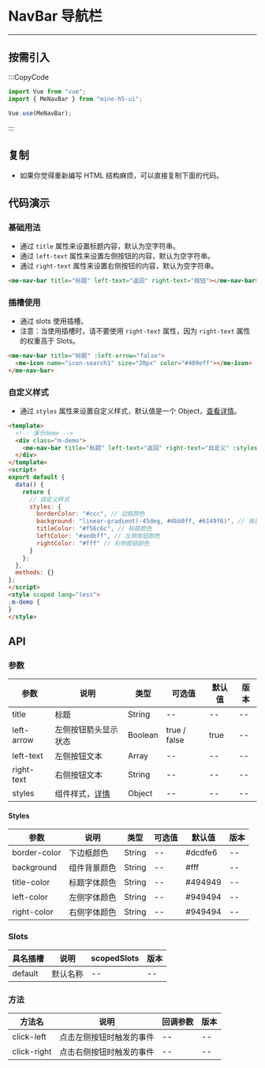 # NavBar 导航栏

---

## 按需引入

:::CopyCode

```JavaScript
import Vue from "vue";
import { MeNavBar } from "mine-h5-ui";

Vue.use(MeNavBar);
```

:::

## 复制

- 如果你觉得重新编写 HTML 结构麻烦，可以直接复制下面的代码。

## 代码演示

### 基础用法

- 通过 `title` 属性来设置标题内容，默认为空字符串。
- 通过 `left-text` 属性来设置左侧按钮的内容，默认为空字符串。
- 通过 `right-text` 属性来设置右侧按钮的内容，默认为空字符串。

```HTML
<me-nav-bar title="标题" left-text="返回" right-text="按钮"></me-nav-bar>
```

### 插槽使用

- 通过 slots 使用插槽。
- 注意：当使用插槽时，请不要使用 `right-text` 属性，因为 `right-text` 属性的权重高于 Slots。

```HTML
<me-nav-bar title="标题" :left-arrow="false">
  <me-icon name="icon-search1" size="20px" color="#409eff"></me-icon>
</me-nav-bar>
```

### 自定义样式

- 通过 `styles` 属性来设置自定义样式，默认值是一个 Object，[查看详情](#Styles)。

```HTML
<template>
  <!-- 演示demo -->
  <div class="m-demo">
    <me-nav-bar title="标题" left-text="返回" right-text="自定义" :styles="styles"></me-nav-bar>
  </div>
</template>
<script>
export default {
  data() {
    return {
      // 自定义样式
      styles: {
        borderColor: "#ccc", // 边框颜色
        background: "linear-gradient(-45deg, #4bb0ff, #6149f6)", // 背景颜色
        titleColor: "#f56c6c", // 标题颜色
        leftColor: "#aedbff", // 左侧按钮颜色
        rightColor: "#fff" // 右侧按钮颜色
      }
    };
  },
  methods: {}
};
</script>
<style scoped lang="less">
.m-demo {
}
</style>
```

## API

### 参数

| 参数       | 说明                      | 类型    | 可选值       | 默认值 | 版本 |
| ---------- | ------------------------- | ------- | ------------ | ------ | ---- |
| title      | 标题                      | String  | --           | --     | --   |
| left-arrow | 左侧按钮箭头显示状态      | Boolean | true / false | true   | --   |
| left-text  | 左侧按钮文本              | Array   | --           | --     | --   |
| right-text | 右侧按钮文本              | String  | --           | --     | --   |
| styles     | 组件样式，[详情](#Styles) | Object  | --           | --     | --   |

<h4 id="Styles">Styles</h4>

| 参数         | 说明         | 类型   | 可选值 | 默认值  | 版本 |
| ------------ | ------------ | ------ | ------ | ------- | ---- |
| border-color | 下边框颜色   | String | --     | #dcdfe6 | --   |
| background   | 组件背景颜色 | String | --     | #fff    | --   |
| title-color  | 标题字体颜色 | String | --     | #494949 | --   |
| left-color   | 左侧字体颜色 | String | --     | #949494 | --   |
| right-color  | 右侧字体颜色 | String | --     | #949494 | --   |

### Slots

| 具名插槽 | 说明     | scopedSlots | 版本 |
| -------- | -------- | ----------- | ---- |
| default  | 默认名称 | --          | --   |

### 方法

| 方法名      | 说明                     | 回调参数 | 版本 |
| ----------- | ------------------------ | -------- | ---- |
| click-left  | 点击左侧按钮时触发的事件 | --       | --   |
| click-right | 点击右侧按钮时触发的事件 | --       | --   |
